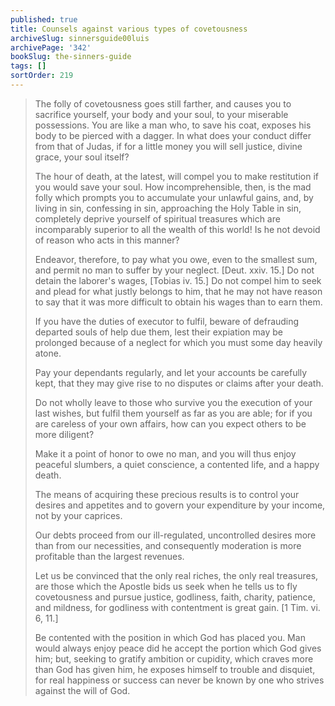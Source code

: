 ```yaml
---
published: true
title: Counsels against various types of covetousness
archiveSlug: sinnersguide00luis
archivePage: '342'
bookSlug: the-sinners-guide
tags: []
sortOrder: 219
---
```


> The folly of covetousness goes still farther, and causes you to sacrifice yourself, your body and your soul, to your miserable possessions. You are like a man who, to save his coat, exposes his body to be pierced with a dagger. In what does your conduct differ from that of Judas, if for a little money you will sell justice, divine grace, your soul itself?
>
> The hour of death, at the latest, will compel you to make restitution if you would save your soul. How incomprehensible, then, is the mad folly which prompts you to accumulate your unlawful gains, and, by living in sin, confessing in sin, approaching the Holy Table in sin, completely deprive yourself of spiritual treasures which are incomparably superior to all the wealth of this world! Is he not devoid of reason who acts in this manner?
>
> Endeavor, therefore, to pay what you owe, even to the smallest sum, and permit no man to suffer by your neglect. [Deut. xxiv. 15.] Do not detain the laborer's wages, [Tobias iv. 15.] Do not compel him to seek and plead for what justly belongs to him, that he may not have reason to say that it was more difficult to obtain his wages than to earn them.
>
> If you have the duties of executor to fulfil, beware of defrauding departed souls of help due them, lest their expiation may be prolonged because of a neglect for which you must some day heavily atone.
>
> Pay your dependants regularly, and let your accounts be carefully kept, that they may give rise to no disputes or claims after your death.
>
> Do not wholly leave to those who survive you the execution of your last wishes, but fulfil them yourself as far as you are able; for if you are careless of your own affairs, how can you expect others to be more diligent?
>
> Make it a point of honor to owe no man, and you will thus enjoy peaceful slumbers, a quiet conscience, a contented life, and a happy death.
>
> The means of acquiring these precious results is to control your desires and appetites and to govern your expenditure by your income, not by your caprices.
>
> Our debts proceed from our ill-regulated, uncontrolled desires more than from our necessities, and consequently moderation is more profitable than the largest revenues.
>
> Let us be convinced that the only real riches, the only real treasures, are those which the Apostle bids us seek when he tells us to fly covetousness and pursue justice, godliness, faith, charity, patience, and mildness, for godliness with contentment is great gain. [1 Tim. vi. 6, 11.]
>
> Be contented with the position in which God has placed you. Man would always enjoy peace did he accept the portion which God gives him; but, seeking to gratify ambition or cupidity, which craves more than God has given him, he exposes himself to trouble and disquiet, for real happiness or success can never be known by one who strives against the will of God.
